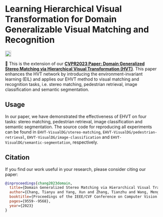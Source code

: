 # Learning Hierarchical Visual Transformation for Domain Generalizable Visual Matching and Recognition
<!--[![License](https://img.shields.io/badge/License-Apache%202.0-blue.svg)](https://opensource.org/licenses/Apache-2.0)-->
<img alt="PyTorch" height="20" src="https://img.shields.io/badge/PyTorch-%23EE4C2C.svg?&style=for-the-badge&logo=PyTorch&logoColor=white" />

:bell: This is the extension of our **[CVPR2023 Paper: Domain Generalized Stereo Matching via Hierarchical Visual Transformation (HVT)](https://arxiv.org/pdf/2204.02548.pdf)**. This paper enhances the HVT network by introducing the environment-invariant learning (EIL) and applies our EHVT method to visual matching and recognition tasks, i.e. stereo matching, pedestrian retrieval, image classification and semantic segmentation.

## Usage
In our paper, we have demonstrated the effectiveness of EHVT on four tasks: stereo matching, pedestrian retrieval, image classification and semantic segmentation. The source code for reproducing all experiments can be found in `EHVT-VisualDG/stereo-matching`, `EHVT-VisualDG/pedestrian-retrieval`, `EHVT-VisualDG/image-classification` and `EHVT-VisualDG/semantic-segmentation`, respectively.

## Citation

If you find our work useful in your research, please consider citing our paper:

```bibtex
@inproceedings{chang2023domain,
  title={Domain Generalized Stereo Matching via Hierarchical Visual Transformation},
  author={Chang, Tianyu and Yang, Xun and Zhang, Tianzhu and Wang, Meng},
  booktitle={Proceedings of the IEEE/CVF Conference on Computer Vision and Pattern Recognition},
  pages={9559--9568},
  year={2023}
}
```
